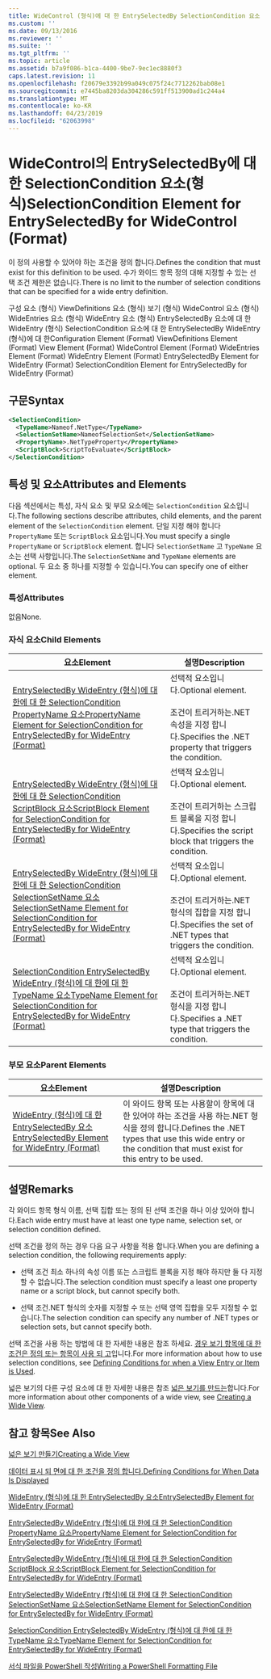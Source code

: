```yaml
---
title: WideControl (형식)에 대 한 EntrySelectedBy SelectionCondition 요소 | Microsoft Docs
ms.custom: ''
ms.date: 09/13/2016
ms.reviewer: ''
ms.suite: ''
ms.tgt_pltfrm: ''
ms.topic: article
ms.assetid: b7a9f086-b1ca-4400-9be7-9ec1ec8880f3
caps.latest.revision: 11
ms.openlocfilehash: f20679e3392b99a049c075f24c7712262bab08e1
ms.sourcegitcommit: e7445ba8203da304286c591ff513900ad1c244a4
ms.translationtype: MT
ms.contentlocale: ko-KR
ms.lasthandoff: 04/23/2019
ms.locfileid: "62063998"
---
```

# <a name="selectioncondition-element-for-entryselectedby-for-widecontrol-format"></a><span data-ttu-id="c50a4-102">WideControl의 EntrySelectedBy에 대한 SelectionCondition 요소(형식)</span><span class="sxs-lookup"><span data-stu-id="c50a4-102">SelectionCondition Element for EntrySelectedBy for WideControl (Format)</span></span>

<span data-ttu-id="c50a4-103">이 정의 사용할 수 있어야 하는 조건을 정의 합니다.</span><span class="sxs-lookup"><span data-stu-id="c50a4-103">Defines the condition that must exist for this definition to be used.</span></span> <span data-ttu-id="c50a4-104">수가 와이드 항목 정의 대해 지정할 수 있는 선택 조건 제한은 없습니다.</span><span class="sxs-lookup"><span data-stu-id="c50a4-104">There is no limit to the number of selection conditions that can be specified for a wide entry definition.</span></span>

<span data-ttu-id="c50a4-105">구성 요소 (형식) ViewDefinitions 요소 (형식) 보기 (형식) WideControl 요소 (형식) WideEntries 요소 (형식) WideEntry 요소 (형식) EntrySelectedBy 요소에 대 한 WideEntry (형식) SelectionCondition 요소에 대 한 EntrySelectedBy WideEntry (형식)에 대 한</span><span class="sxs-lookup"><span data-stu-id="c50a4-105">Configuration Element (Format) ViewDefinitions Element (Format) View Element (Format) WideControl Element (Format) WideEntries Element (Format) WideEntry Element (Format) EntrySelectedBy Element for WideEntry (Format) SelectionCondition Element for EntrySelectedBy for WideEntry (Format)</span></span>

## <a name="syntax"></a><span data-ttu-id="c50a4-106">구문</span><span class="sxs-lookup"><span data-stu-id="c50a4-106">Syntax</span></span>

```xml
<SelectionCondition>
  <TypeName>Nameof.NetType</TypeName>
  <SelectionSetName>NameofSelectionSet</SelectionSetName>
  <PropertyName>.NetTypeProperty</PropertyName>
  <ScriptBlock>ScriptToEvaluate</ScriptBlock>
</SelectionCondition>
```

## <a name="attributes-and-elements"></a><span data-ttu-id="c50a4-107">특성 및 요소</span><span class="sxs-lookup"><span data-stu-id="c50a4-107">Attributes and Elements</span></span>

<span data-ttu-id="c50a4-108">다음 섹션에서는 특성, 자식 요소 및 부모 요소에는 `SelectionCondition` 요소입니다.</span><span class="sxs-lookup"><span data-stu-id="c50a4-108">The following sections describe attributes, child elements, and the parent element of the `SelectionCondition` element.</span></span> <span data-ttu-id="c50a4-109">단일 지정 해야 합니다 `PropertyName` 또는 `ScriptBlock` 요소입니다.</span><span class="sxs-lookup"><span data-stu-id="c50a4-109">You must specify a single `PropertyName` or `ScriptBlock` element.</span></span> <span data-ttu-id="c50a4-110">합니다 `SelectionSetName` 고 `TypeName` 요소는 선택 사항입니다.</span><span class="sxs-lookup"><span data-stu-id="c50a4-110">The `SelectionSetName` and `TypeName` elements are optional.</span></span> <span data-ttu-id="c50a4-111">두 요소 중 하나를 지정할 수 있습니다.</span><span class="sxs-lookup"><span data-stu-id="c50a4-111">You can specify one of either element.</span></span>

### <a name="attributes"></a><span data-ttu-id="c50a4-112">특성</span><span class="sxs-lookup"><span data-stu-id="c50a4-112">Attributes</span></span>

<span data-ttu-id="c50a4-113">없음</span><span class="sxs-lookup"><span data-stu-id="c50a4-113">None.</span></span>

### <a name="child-elements"></a><span data-ttu-id="c50a4-114">자식 요소</span><span class="sxs-lookup"><span data-stu-id="c50a4-114">Child Elements</span></span>

|<span data-ttu-id="c50a4-115">요소</span><span class="sxs-lookup"><span data-stu-id="c50a4-115">Element</span></span>|<span data-ttu-id="c50a4-116">설명</span><span class="sxs-lookup"><span data-stu-id="c50a4-116">Description</span></span>|
|-------------|-----------------|
|[<span data-ttu-id="c50a4-117">EntrySelectedBy WideEntry (형식)에 대 한에 대 한 SelectionCondition PropertyName 요소</span><span class="sxs-lookup"><span data-stu-id="c50a4-117">PropertyName Element for SelectionCondition for EntrySelectedBy for WideEntry (Format)</span></span>](./propertyname-element-for-selectioncondition-for-entryselectedby-for-wideentry-format.md)|<span data-ttu-id="c50a4-118">선택적 요소입니다.</span><span class="sxs-lookup"><span data-stu-id="c50a4-118">Optional element.</span></span><br /><br /> <span data-ttu-id="c50a4-119">조건이 트리거하는.NET 속성을 지정 합니다.</span><span class="sxs-lookup"><span data-stu-id="c50a4-119">Specifies the .NET property that triggers the condition.</span></span>|
|[<span data-ttu-id="c50a4-120">EntrySelectedBy WideEntry (형식)에 대 한에 대 한 SelectionCondition ScriptBlock 요소</span><span class="sxs-lookup"><span data-stu-id="c50a4-120">ScriptBlock Element for SelectionCondition for EntrySelectedBy for WideEntry (Format)</span></span>](./scriptblock-element-for-selectioncondition-for-entryselectedby-for-widecontrol-format.md)|<span data-ttu-id="c50a4-121">선택적 요소입니다.</span><span class="sxs-lookup"><span data-stu-id="c50a4-121">Optional element.</span></span><br /><br /> <span data-ttu-id="c50a4-122">조건이 트리거하는 스크립트 블록을 지정 합니다.</span><span class="sxs-lookup"><span data-stu-id="c50a4-122">Specifies the script block that triggers the condition.</span></span>|
|[<span data-ttu-id="c50a4-123">EntrySelectedBy WideEntry (형식)에 대 한에 대 한 SelectionCondition SelectionSetName 요소</span><span class="sxs-lookup"><span data-stu-id="c50a4-123">SelectionSetName Element for SelectionCondition for EntrySelectedBy for WideEntry (Format)</span></span>](./selectionsetname-element-for-selectioncondition-for-entryselectedby-for-wideentry-format.md)|<span data-ttu-id="c50a4-124">선택적 요소입니다.</span><span class="sxs-lookup"><span data-stu-id="c50a4-124">Optional element.</span></span><br /><br /> <span data-ttu-id="c50a4-125">조건이 트리거하는.NET 형식의 집합을 지정 합니다.</span><span class="sxs-lookup"><span data-stu-id="c50a4-125">Specifies the set of .NET types that triggers the condition.</span></span>|
|[<span data-ttu-id="c50a4-126">SelectionCondition EntrySelectedBy WideEntry (형식)에 대 한에 대 한 TypeName 요소</span><span class="sxs-lookup"><span data-stu-id="c50a4-126">TypeName Element for SelectionCondition for EntrySelectedBy for WideEntry (Format)</span></span>](./typename-element-for-selectioncondition-for-entryselectedby-for-widecontrol-format.md)|<span data-ttu-id="c50a4-127">선택적 요소입니다.</span><span class="sxs-lookup"><span data-stu-id="c50a4-127">Optional element.</span></span><br /><br /> <span data-ttu-id="c50a4-128">조건이 트리거하는.NET 형식을 지정 합니다.</span><span class="sxs-lookup"><span data-stu-id="c50a4-128">Specifies a .NET type that triggers the condition.</span></span>|

### <a name="parent-elements"></a><span data-ttu-id="c50a4-129">부모 요소</span><span class="sxs-lookup"><span data-stu-id="c50a4-129">Parent Elements</span></span>

|<span data-ttu-id="c50a4-130">요소</span><span class="sxs-lookup"><span data-stu-id="c50a4-130">Element</span></span>|<span data-ttu-id="c50a4-131">설명</span><span class="sxs-lookup"><span data-stu-id="c50a4-131">Description</span></span>|
|-------------|-----------------|
|[<span data-ttu-id="c50a4-132">WideEntry (형식)에 대 한 EntrySelectedBy 요소</span><span class="sxs-lookup"><span data-stu-id="c50a4-132">EntrySelectedBy Element for WideEntry (Format)</span></span>](./entryselectedby-element-for-wideentry-format.md)|<span data-ttu-id="c50a4-133">이 와이드 항목 또는 사용할이 항목에 대 한 있어야 하는 조건을 사용 하는.NET 형식을 정의 합니다.</span><span class="sxs-lookup"><span data-stu-id="c50a4-133">Defines the .NET types that use this wide entry or the condition that must exist for this entry to be used.</span></span>|

## <a name="remarks"></a><span data-ttu-id="c50a4-134">설명</span><span class="sxs-lookup"><span data-stu-id="c50a4-134">Remarks</span></span>

<span data-ttu-id="c50a4-135">각 와이드 항목 형식 이름, 선택 집합 또는 정의 된 선택 조건을 하나 이상 있어야 합니다.</span><span class="sxs-lookup"><span data-stu-id="c50a4-135">Each wide entry must have at least one type name, selection set, or selection condition defined.</span></span>

<span data-ttu-id="c50a4-136">선택 조건을 정의 하는 경우 다음 요구 사항을 적용 합니다.</span><span class="sxs-lookup"><span data-stu-id="c50a4-136">When you are defining a selection condition, the following requirements apply:</span></span>

- <span data-ttu-id="c50a4-137">선택 조건 최소 하나의 속성 이름 또는 스크립트 블록을 지정 해야 하지만 둘 다 지정할 수 없습니다.</span><span class="sxs-lookup"><span data-stu-id="c50a4-137">The selection condition must specify a least one property name or a script block, but cannot specify both.</span></span>

- <span data-ttu-id="c50a4-138">선택 조건.NET 형식의 숫자를 지정할 수 또는 선택 영역 집합을 모두 지정할 수 없습니다.</span><span class="sxs-lookup"><span data-stu-id="c50a4-138">The selection condition can specify any number of .NET types or selection sets, but cannot specify both.</span></span>

<span data-ttu-id="c50a4-139">선택 조건을 사용 하는 방법에 대 한 자세한 내용은 참조 하세요. [경우 보기 항목에 대 한 조건은 정의 또는 항목이 사용 되 고](./defining-conditions-for-displaying-data.md)입니다.</span><span class="sxs-lookup"><span data-stu-id="c50a4-139">For more information about how to use selection conditions, see [Defining Conditions for when a View Entry or Item is Used](./defining-conditions-for-displaying-data.md).</span></span>

<span data-ttu-id="c50a4-140">넓은 보기의 다른 구성 요소에 대 한 자세한 내용은 참조 [넓은 보기를 만드는](./creating-a-wide-view.md)합니다.</span><span class="sxs-lookup"><span data-stu-id="c50a4-140">For more information about other components of a wide view, see [Creating a Wide View](./creating-a-wide-view.md).</span></span>

## <a name="see-also"></a><span data-ttu-id="c50a4-141">참고 항목</span><span class="sxs-lookup"><span data-stu-id="c50a4-141">See Also</span></span>

[<span data-ttu-id="c50a4-142">넓은 보기 만들기</span><span class="sxs-lookup"><span data-stu-id="c50a4-142">Creating a Wide View</span></span>](./creating-a-wide-view.md)

[<span data-ttu-id="c50a4-143">데이터 표시 되 면에 대 한 조건을 정의 합니다.</span><span class="sxs-lookup"><span data-stu-id="c50a4-143">Defining Conditions for When Data Is Displayed</span></span>](./defining-conditions-for-displaying-data.md)

[<span data-ttu-id="c50a4-144">WideEntry (형식)에 대 한 EntrySelectedBy 요소</span><span class="sxs-lookup"><span data-stu-id="c50a4-144">EntrySelectedBy Element for WideEntry (Format)</span></span>](./entryselectedby-element-for-wideentry-format.md)

[<span data-ttu-id="c50a4-145">EntrySelectedBy WideEntry (형식)에 대 한에 대 한 SelectionCondition PropertyName 요소</span><span class="sxs-lookup"><span data-stu-id="c50a4-145">PropertyName Element for SelectionCondition for EntrySelectedBy for WideEntry (Format)</span></span>](./propertyname-element-for-selectioncondition-for-entryselectedby-for-wideentry-format.md)

[<span data-ttu-id="c50a4-146">EntrySelectedBy WideEntry (형식)에 대 한에 대 한 SelectionCondition ScriptBlock 요소</span><span class="sxs-lookup"><span data-stu-id="c50a4-146">ScriptBlock Element for SelectionCondition for EntrySelectedBy for WideEntry (Format)</span></span>](./scriptblock-element-for-selectioncondition-for-entryselectedby-for-widecontrol-format.md)

[<span data-ttu-id="c50a4-147">EntrySelectedBy WideEntry (형식)에 대 한에 대 한 SelectionCondition SelectionSetName 요소</span><span class="sxs-lookup"><span data-stu-id="c50a4-147">SelectionSetName Element for SelectionCondition for EntrySelectedBy for WideEntry (Format)</span></span>](./selectionsetname-element-for-selectioncondition-for-entryselectedby-for-wideentry-format.md)

[<span data-ttu-id="c50a4-148">SelectionCondition EntrySelectedBy WideEntry (형식)에 대 한에 대 한 TypeName 요소</span><span class="sxs-lookup"><span data-stu-id="c50a4-148">TypeName Element for SelectionCondition for EntrySelectedBy for WideEntry (Format)</span></span>](./typename-element-for-selectioncondition-for-entryselectedby-for-widecontrol-format.md)

[<span data-ttu-id="c50a4-149">서식 파일을 PowerShell 작성</span><span class="sxs-lookup"><span data-stu-id="c50a4-149">Writing a PowerShell Formatting File</span></span>](./writing-a-powershell-formatting-file.md)
